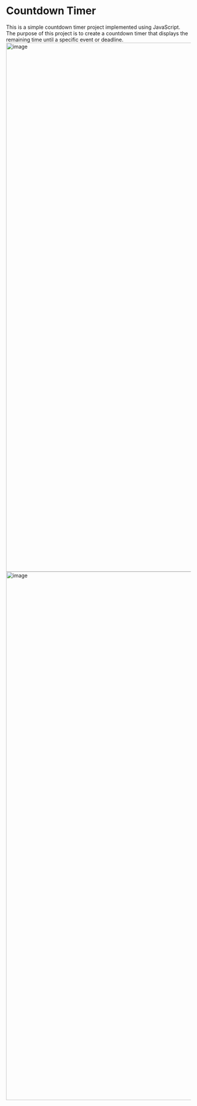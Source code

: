 <h1>Countdown Timer</h1>
This is a simple countdown timer project implemented using JavaScript. The purpose of this project is to create a countdown timer that displays the remaining time until a specific event or deadline.

<img width="1440" alt="image" src="https://github.com/SimranAhuja00/Javascript-Projects/assets/97106836/aae4a88c-ad81-4320-b562-3126b0386e43">
<img width="1439" alt="image" src="https://github.com/SimranAhuja00/Javascript-Projects/assets/97106836/4b45af60-bf32-4b54-aac7-d48dfa2204bc">
